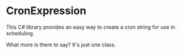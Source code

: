 # CronExpression

This C# library provides an easy way to create a cron string for use in scheduling.

What more is there to say? It's just one class.
